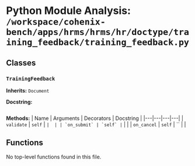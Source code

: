 # Python Module Analysis: `/workspace/cohenix-bench/apps/hrms/hrms/hr/doctype/training_feedback/training_feedback.py`

## Classes

### `TrainingFeedback`
**Inherits:** `Document`


**Docstring:**
```

```

**Methods:**
| Name | Arguments | Decorators | Docstring |
|---|---|---|---|
| `validate` | `self` | `` |  |
| `on_submit` | `self` | `` |  |
| `on_cancel` | `self` | `` |  |





## Functions

No top-level functions found in this file.
